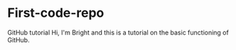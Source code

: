 # First-code-repo
GitHub tutorial
Hi, I'm Bright and this is a tutorial on the basic functioning of GitHub.
